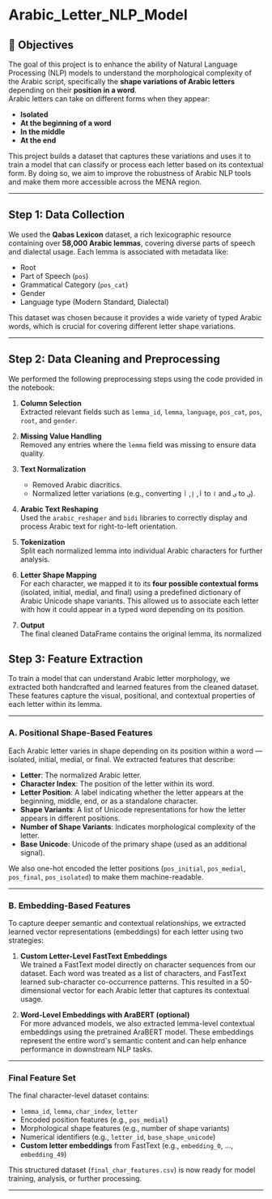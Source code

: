 # Arabic_Letter_NLP_Model

## 📌 Objectives
The goal of this project is to enhance the ability of Natural Language Processing (NLP) models to understand the morphological complexity of the Arabic script, specifically the **shape variations of Arabic letters** depending on their **position in a word**.  
Arabic letters can take on different forms when they appear:
- **Isolated**
- **At the beginning of a word**
- **In the middle**
- **At the end**

This project builds a dataset that captures these variations and uses it to train a model that can classify or process each letter based on its contextual form. By doing so, we aim to improve the robustness of Arabic NLP tools and make them more accessible across the MENA region.

---

## Step 1: Data Collection

We used the **Qabas Lexicon** dataset, a rich lexicographic resource containing over **58,000 Arabic lemmas**, covering diverse parts of speech and dialectal usage. Each lemma is associated with metadata like:
- Root
- Part of Speech (`pos`)
- Grammatical Category (`pos_cat`)
- Gender
- Language type (Modern Standard, Dialectal)

This dataset was chosen because it provides a wide variety of typed Arabic words, which is crucial for covering different letter shape variations.

---

## Step 2: Data Cleaning and Preprocessing

We performed the following preprocessing steps using the code provided in the notebook:

1. **Column Selection**  
   Extracted relevant fields such as `lemma_id`, `lemma`, `language`, `pos_cat`, `pos`, `root`, and `gender`.

2. **Missing Value Handling**  
   Removed any entries where the `lemma` field was missing to ensure data quality.

3. **Text Normalization**  
   - Removed Arabic diacritics.
   - Normalized letter variations (e.g., converting `أ`, `إ`, `آ` to `ا` and `ى` to `ي`).

4. **Arabic Text Reshaping**  
   Used the `arabic_reshaper` and `bidi` libraries to correctly display and process Arabic text for right-to-left orientation.

5. **Tokenization**  
   Split each normalized lemma into individual Arabic characters for further analysis.

6. **Letter Shape Mapping**  
   For each character, we mapped it to its **four possible contextual forms** (isolated, initial, medial, and final) using a predefined dictionary of Arabic Unicode shape variants. This allowed us to associate each letter with how it could appear in a typed word depending on its position.

7. **Output**  
   The final cleaned DataFrame contains the original lemma, its normalized

## Step 3: Feature Extraction

To train a model that can understand Arabic letter morphology, we extracted both handcrafted and learned features from the cleaned dataset. These features capture the visual, positional, and contextual properties of each letter within its lemma.

---

### A. Positional Shape-Based Features

Each Arabic letter varies in shape depending on its position within a word — isolated, initial, medial, or final. We extracted features that describe:

- **Letter**: The normalized Arabic letter.
- **Character Index**: The position of the letter within its word.
- **Letter Position**: A label indicating whether the letter appears at the beginning, middle, end, or as a standalone character.
- **Shape Variants**: A list of Unicode representations for how the letter appears in different positions.
- **Number of Shape Variants**: Indicates morphological complexity of the letter.
- **Base Unicode**: Unicode of the primary shape (used as an additional signal).

We also one-hot encoded the letter positions (`pos_initial`, `pos_medial`, `pos_final`, `pos_isolated`) to make them machine-readable.

---

### B. Embedding-Based Features

To capture deeper semantic and contextual relationships, we extracted learned vector representations (embeddings) for each letter using two strategies:

1. **Custom Letter-Level FastText Embeddings**  
   We trained a FastText model directly on character sequences from our dataset. Each word was treated as a list of characters, and FastText learned sub-character co-occurrence patterns. This resulted in a 50-dimensional vector for each Arabic letter that captures its contextual usage.

2. **Word-Level Embeddings with AraBERT (optional)**  
   For more advanced models, we also extracted lemma-level contextual embeddings using the pretrained AraBERT model. These embeddings represent the entire word's semantic content and can help enhance performance in downstream NLP tasks.

---

### Final Feature Set

The final character-level dataset contains:

- `lemma_id`, `lemma`, `char_index`, `letter`
- Encoded position features (e.g., `pos_medial`)
- Morphological shape features (e.g., number of shape variants)
- Numerical identifiers (e.g., `letter_id`, `base_shape_unicode`)
- **Custom letter embeddings** from FastText (e.g., `embedding_0`, ..., `embedding_49`)

This structured dataset (`final_char_features.csv`) is now ready for model training, analysis, or further processing.

---
